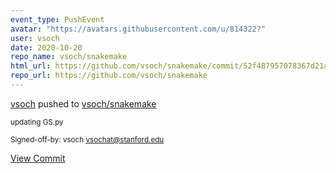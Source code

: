 ```yaml
---
event_type: PushEvent
avatar: "https://avatars.githubusercontent.com/u/814322?"
user: vsoch
date: 2020-10-20
repo_name: vsoch/snakemake
html_url: https://github.com/vsoch/snakemake/commit/52f487957078367d21adaca09b0d130f80495de5
repo_url: https://github.com/vsoch/snakemake
---
```


<a href='https://github.com/vsoch' target='_blank'>vsoch</a> pushed to <a href='https://github.com/vsoch/snakemake' target='_blank'>vsoch/snakemake</a>

<small>updating GS.py

Signed-off-by: vsoch <vsochat@stanford.edu></small>

<a href='https://github.com/vsoch/snakemake/commit/52f487957078367d21adaca09b0d130f80495de5' target='_blank'>View Commit</a>